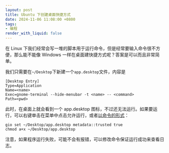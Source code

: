 ```yaml
---
layout: post
title: Ubuntu 下创建桌面快捷方式
date: 2024-11-06 11:08:00 +0800
tags: 
- 编程
render_with_liquid: false
---
```


在 Linux 下我们经常会写一堆的脚本用于运行命令，但是经常要输入命令很不方便，那么能不能像 Windows 一样在桌面建快捷方式呢？答案是可以而且非常简单。

我们只需要在`~/Desktop`下新建一个`app.desktop`文件，内容是
```
[Desktop Entry]
Type=Application
Name=<name>
Exec=gnome-terminal --hide-menubar -t <name> -- <command>
Path=<pwd>
```
此时，在桌面上就会看到一个 app.desktop 图标，不过还无法运行。如果要运行，可以右键单击在菜单中点击允许运行，或者[以命令的形式](https://askubuntu.com/a/1391903)：
```shell
gio set ~/Desktop/app.desktop metadata::trusted true
chmod a+x ~/Desktop/app.desktop
```
注意，如果程序运行失败，可能不会有报错，可以修改命令保证运行成功来查看日志。
